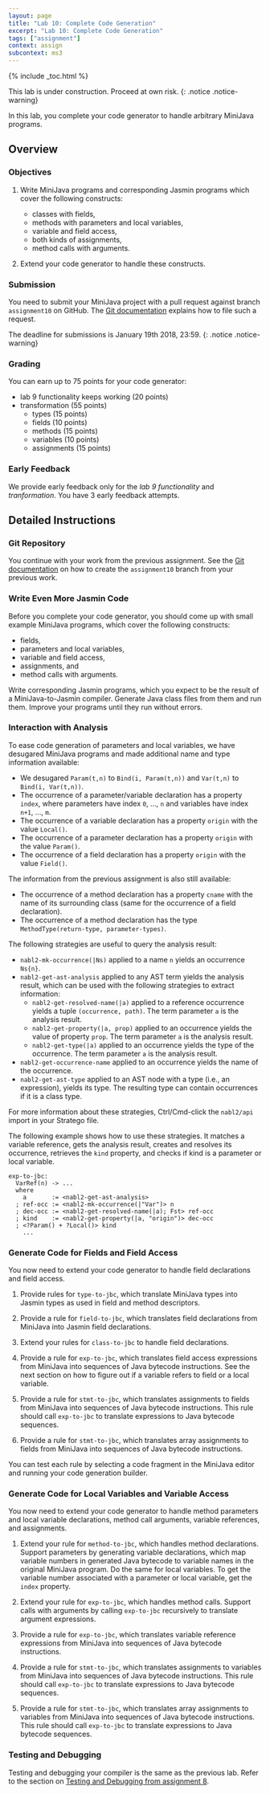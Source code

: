 ```yaml
---
layout: page
title: "Lab 10: Complete Code Generation"
excerpt: "Lab 10: Complete Code Generation"
tags: ["assignment"]
context: assign
subcontext: ms3
---
```


{% include _toc.html %}

This lab is under construction. Proceed at own risk.
{: .notice .notice-warning}

In this lab, you complete your code generator to handle arbitrary MiniJava programs.

## Overview

### Objectives

1. Write MiniJava programs and corresponding Jasmin programs which cover the following constructs:

    * classes with fields,
    * methods with parameters and local variables,
    * variable and field access,
    * both kinds of assignments,
    * method calls with arguments.

2. Extend your code generator to handle these constructs.

### Submission

You need to submit your MiniJava project with a pull request against branch `assignment10` on GitHub.
The [Git documentation](/documentation/git.html#submitting-an-assignment) explains how to file such a request.

The deadline for submissions is January 19th 2018, 23:59.
{: .notice .notice-warning}

### Grading

You can earn up to 75 points for your code generator:

* lab 9 functionality keeps working (20 points)
* transformation (55 points)
    * types (15 points)
    * fields (10 points)
    * methods (15 points)
    * variables (10 points)
    * assignments (15 points)

### Early Feedback

We provide early feedback only for the _lab 9 functionality_ and _tranformation_. You have 3 early feedback attempts.

## Detailed Instructions

### Git Repository

You continue with your work from the previous assignment.
See the [Git documentation](/documentation/git.html#continue-from-previous-assignment) on how to create the `assignment10` branch from your previous work.

### Write Even More Jasmin Code

Before you complete your code generator, you should come up with small example MiniJava programs, which cover the following constructs:

* fields,
* parameters and local variables,
* variable and field access,
* assignments, and
* method calls with arguments.

Write corresponding Jasmin programs, which you expect to be the result of a MiniJava-to-Jasmin compiler.
Generate Java class files from them and run them.
Improve your programs until they run without errors.

### Interaction with Analysis

To ease code generation of parameters and local variables, we have desugared MiniJava programs and made additional name and type information available:

- We desugared `Param(t,n)` to `Bind(i, Param(t,n))` and `Var(t,n)` to `Bind(i, Var(t,n))`.
- The occurrence of a parameter/variable declaration has a property `index`, where parameters have index `0`, ..., `n` and variables have index `n+1`, ..., `m`.
- The occurrence of a variable declaration has a property `origin` with the value `Local()`.
- The occurrence of a parameter declaration has a property `origin` with the value `Param()`.
- The occurrence of a field declaration has a property `origin` with the value `Field()`.

The information from the previous assignment is also still available:

- The occurrence of a method declaration has a property `cname` with the name of its surrounding class (same for the occurrence of a field declaration).
- The occurrence of a method declaration has the type `MethodType(return-type, parameter-types)`.

The following strategies are useful to query the analysis result:

  * `nabl2-mk-occurrence(|Ns)` applied to a name `n` yields an occurrence `Ns{n}`.
  * `nabl2-get-ast-analysis` applied to any AST term yields the analysis result, which can be used with the following strategies to extract information:
    * `nabl2-get-resolved-name(|a)` applied to a reference occurrence yields a tuple `(occurrence, path)`. The term parameter `a` is the analysis result.
    * `nabl2-get-property(|a, prop)` applied to an occurrence yields the value of property `prop`. The term parameter `a` is the analysis result.
    * `nabl2-get-type(|a)` applied to an occurrence yields the type of the occurrence. The term parameter `a` is the analysis result.
  * `nabl2-get-occurrence-name` applied to an occurrence yields the name of the occurrence.
  * `nabl2-get-ast-type` applied to an AST node with a type (i.e., an expression), yields its type. The resulting type can contain occurrences if it is a class type.

For more information about these strategies, Ctrl/Cmd-click the `nabl2/api` import in your Stratego file.

The following example shows how to use these strategies.
It matches a variable reference, gets the analysis result, creates and resolves its occurrence, retrieves the `kind` property, and checks if kind is a parameter or local variable.

```
exp-to-jbc:
  VarRef(n) -> ...
  where
    a       := <nabl2-get-ast-analysis>
  ; ref-occ := <nabl2-mk-occurrence(|"Var")> n
  ; dec-occ := <nabl2-get-resolved-name(|a); Fst> ref-occ
  ; kind    := <nabl2-get-property(|a, "origin")> dec-occ
  ; <?Param() + ?Local()> kind
    ...
```

### Generate Code for Fields and Field Access

You now need to extend your code generator to handle field declarations and field access.

1. Provide rules for `type-to-jbc`, which translate MiniJava types into Jasmin types as used in field and method descriptors.

2. Provide a rule for `field-to-jbc`, which translates field declarations from MiniJava into Jasmin field declarations.

3. Extend your rules for `class-to-jbc` to handle field declarations.

4. Provide a rule for `exp-to-jbc`, which translates field access expressions from MiniJava into sequences of Java bytecode instructions. See the next section on how to figure out if a variable refers to field or a local variable.

5. Provide a rule for `stmt-to-jbc`, which translates assignments to fields from MiniJava into sequences of Java bytecode instructions.
   This rule should call `exp-to-jbc` to translate expressions to Java bytecode sequences.

6. Provide a rule for `stmt-to-jbc`, which translates array assignments to fields from MiniJava into sequences of Java bytecode instructions.

You can test each rule by selecting a code fragment in the MiniJava editor and running your code generation builder.

### Generate Code for Local Variables and Variable Access

You now need to extend your code generator to handle method parameters and local variable declarations, method call arguments, variable references, and assignments.

1. Extend your rule for `method-to-jbc`, which handles method declarations.
   Support parameters by generating variable declarations, which map variable numbers in generated Java bytecode to variable names in the original MiniJava program.
   Do the same for local variables.
   To get the variable number associated with a parameter or local variable, get the `index` property.

2. Extend your rule for `exp-to-jbc`, which handles method calls.
   Support calls with arguments by calling `exp-to-jbc` recursively to translate argument expressions.

3. Provide a rule for `exp-to-jbc`, which translates variable reference expressions from MiniJava into sequences of Java bytecode instructions.

4. Provide a rule for `stmt-to-jbc`, which translates assignments to variables from MiniJava into sequences of Java bytecode instructions.
   This rule should call `exp-to-jbc` to translate expressions to Java bytecode sequences.

5. Provide a rule for `stmt-to-jbc`, which translates array assignments to variables from MiniJava into sequences of Java bytecode instructions.
   This rule should call `exp-to-jbc` to translate expressions to Java bytecode sequences.

### Testing and Debugging

Testing and debugging your compiler is the same as the previous lab.
Refer to the section on [Testing and Debugging from assignment 8](lab8.html#testing-and-debugging).
